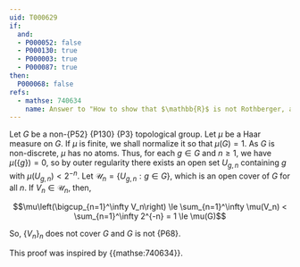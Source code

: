 ```yaml
---
uid: T000629
if:
  and:
  - P000052: false
  - P000130: true
  - P000003: true
  - P000087: true
then:
  P000068: false
refs:
  - mathse: 740634
    name: Answer to "How to show that $\mathbb{R}$ is not Rothberger, and how to show that it is not Menger?"
---
```


Let $G$ be a non-{P52} {P130} {P3} topological group. Let $\mu$ be a Haar measure on $G$. If $\mu$ is finite, we shall normalize it so that $\mu(G) = 1$. As $G$ is non-discrete, $\mu$ has no atoms. Thus, for each $g \in G$ and $n \ge 1$, we have $\mu(\{g\}) = 0$, so by outer regularity there exists an open set $U_{g,n}$ containing $g$ with $\mu(U_{g,n})<2^{-n}$. Let $\mathcal{U}_n=\{U_{g,n}:g\in G\}$, which is an open cover of $G$ for all $n$. If $V_n \in \mathcal{U}_n$, then,

$$\mu\left(\bigcup_{n=1}^\infty V_n\right) \le \sum_{n=1}^\infty \mu(V_n) < \sum_{n=1}^\infty 2^{-n} = 1 \le \mu(G)$$

So, $\{V_n\}_n$ does not cover $G$ and $G$ is not {P68}.

This proof was inspired by {{mathse:740634}}.